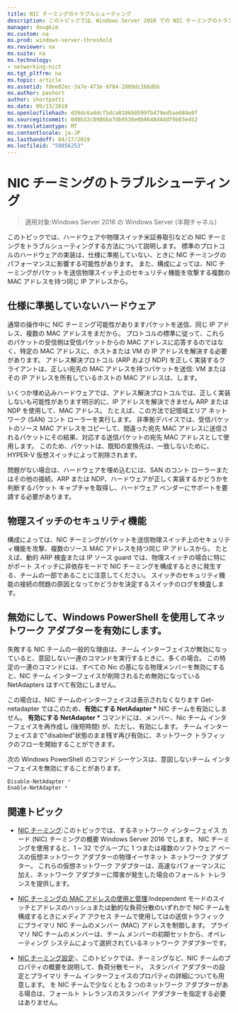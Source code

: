 ```yaml
---
title: NIC チーミングのトラブルシューティング
description: このトピックでは、Windows Server 2016 での NIC チーミングのトラブルシューティングに関する情報を提供します。
manager: dougkim
ms.custom: na
ms.prod: windows-server-threshold
ms.reviewer: na
ms.suite: na
ms.technology:
- networking-nict
ms.tgt_pltfrm: na
ms.topic: article
ms.assetid: fdee02ec-3a7e-473e-9784-2889dc1b6dbb
ms.author: pashort
author: shortpatti
ms.date: 09/13/2018
ms.openlocfilehash: d39dc6a4dcf5dca8186b0599fb479ed5ae684e0f
ms.sourcegitcommit: 0d0b32c8986ba7db9536e0b8648d4ddf9b03e452
ms.translationtype: MT
ms.contentlocale: ja-JP
ms.lasthandoff: 04/17/2019
ms.locfileid: "59856253"
---
```

# <a name="troubleshooting-nic-teaming"></a>NIC チーミングのトラブルシューティング

>適用対象:Windows Server 2016 の Windows Server (半期チャネル)

このトピックでは、ハードウェアや物理スイッチ米証券取引などの NIC チーミングをトラブルシューティングする方法について説明します。  標準のプロトコルのハードウェアの実装は、仕様に準拠していない、ときに NIC チーミングのパフォーマンスに影響する可能性があります。 また、構成によっては、NIC チーミングがパケットを送信物理スイッチ上のセキュリティ機能を攻撃する複数の MAC アドレスを持つ同じ IP アドレスから。

  
## <a name="hardware-that-doesnt-conform-to-specification"></a>仕様に準拠していないハードウェア  
  
通常の操作中に NIC チーミング可能性がありますパケットを送信、同じ IP アドレス、複数の MAC アドレスをまだから。 プロトコルの標準に従って、これらのパケットの受信側は受信パケットからの MAC アドレスに応答するのではなく、特定の MAC アドレスに、ホストまたは VM の IP アドレスを解決する必要があります。  アドレス解決プロトコル (ARP および NDP) を正しく実装するクライアントは、正しい宛先の MAC アドレスを持つパケットを送信: VM またはその IP アドレスを所有しているホストの MAC アドレスは、します。 
  
いくつか埋め込みハードウェアでは、アドレス解決プロトコルでは、正しく実装しないも可能性があります明示的に、IP アドレスを解決できません ARP または NDP を使用して、MAC アドレス。  たとえば、この方法で記憶域エリア ネットワーク (SAN) コント ローラーを実行します。 非準拠デバイスでは、受信パケットのソース MAC アドレスをコピーして、間違った宛先 MAC アドレスに送信されるパケットにその結果、対応する送信パケットの宛先 MAC アドレスとして使用します。 このため、パケットは、既知の変換先は、一致しないために、HYPER-V 仮想スイッチによって削除されます。  
  
問題がない場合は、ハードウェアを埋め込むには、SAN のコント ローラーまたはその他の接続、ARP または NDP、ハードウェアが正しく実装するかどうかを判断するパケット キャプチャを取得し、ハードウェア ベンダーにサポートを要請する必要があります。  

  
## <a name="physical-switch-security-features"></a>物理スイッチのセキュリティ機能  
構成によっては、NIC チーミングがパケットを送信物理スイッチ上のセキュリティ機能を攻撃、複数のソース MAC アドレスを持つ同じ IP アドレスから。 たとえば、動的 ARP 検査または IP ソース guard では、物理スイッチの場合に特にがポート スイッチに非依存モードで NIC チーミングを構成するときに発生する、チームの一部であることに注意してください。 スイッチのセキュリティ機能の接続の問題の原因となってかどうかを決定するスイッチのログを検査します。 
  
## <a name="disabling-and-enabling-network-adapters-by-using-windows-powershell"></a>無効にして、Windows PowerShell を使用してネットワーク アダプターを有効にします。  

失敗する NIC チームの一般的な理由は、チーム インターフェイスが無効になっていると、意図しない一連のコマンドを実行するときに、多くの場合。  この特定の一連のコマンドには、すべての Nic の基になる物理メンバーを無効にすると、NIC チーム インターフェイスが削除されるため無効になっている NetAdapters はすべて有効にしません。 

この場合は、NIC チームのインターフェイスは表示されなくなります Get-netadapter ではこのため、**有効にする NetAdapter \***  NIC チームを有効にしません。 **有効にする NetAdapter \*** コマンドには、メンバー、Nic チーム インターフェイスを再作成し (後短時間) が、ただし、有効にします。 チーム インターフェイスまで"disabled"状態のまま残す再び有効に、ネットワーク トラフィックのフローを開始することができます。 

次の Windows PowerShell のコマンド シーケンスは、意図しないチーム インターフェイスを無効にすることがあります。  
  
```PowerShell 
Disable-NetAdapter *  
Enable-NetAdapter *  
```  
  

  
## <a name="related-topics"></a>関連トピック  
- [NIC チーミング](NIC-Teaming.md):このトピックでは、するネットワーク インターフェイス カード (NIC) チーミングの概要 Windows Server 2016 でします。 NIC チーミングを使用すると、1 ~ 32 でグループに 1 つまたは複数のソフトウェア ベースの仮想ネットワーク アダプターの物理イーサネット ネットワーク アダプター。 これらの仮想ネットワーク アダプターは、高速なパフォーマンスに加え、ネットワーク アダプターに障害が発生した場合のフォールト トレランスを提供します。   

- [NIC チーミングの MAC アドレスの使用と管理](NIC-Teaming-MAC-Address-Use-and-Management.md):Independent モードのスイッチとアドレスのハッシュまたは動的な負荷分散のいずれかで NIC チームを構成するときにメディア アクセス チームで使用してはの送信トラフィックにプライマリ NIC チームのメンバー (MAC) アドレスを制御します。 プライマリ NIC チームのメンバーは、チーム メンバーの初期セットから、オペレーティング システムによって選択されているネットワーク アダプターです。

- [NIC チーミング設定](nic-teaming-settings.md):、このトピックでは、チーミングなど、NIC チームのプロパティの概要を説明して、負荷分散モード。 スタンバイ アダプターの設定とプライマリ チーム インターフェイスのプロパティの詳細についても用意します。 を NIC チームで少なくとも 2 つのネットワーク アダプターがある場合は、フォールト トレランスのスタンバイ アダプターを指定する必要はありません。
  


